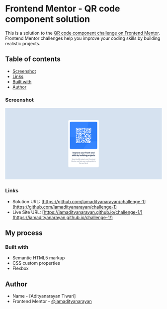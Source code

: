 # Frontend Mentor - QR code component solution

This is a solution to the [QR code component challenge on Frontend Mentor](https://www.frontendmentor.io/challenges/qr-code-component-iux_sIO_H). Frontend Mentor challenges help you improve your coding skills by building realistic projects. 

## Table of contents

- [Screenshot](#screenshot)
- [Links](#links)
- [Built with](#built-with)
- [Author](#author)

### Screenshot

![](./images/Screenshot%202023-09-07%20at%2018-48-43%20Frontend%20Mentor%20QR%20code%20component.png)


### Links

- Solution URL: [https://github.com/iamadityanarayan/challenge-1](https://github.com/iamadityanarayan/challenge-1)
- Live Site URL: [https://iamadityanarayan.github.io/challenge-1/](https://iamadityanarayan.github.io/challenge-1/)

## My process

### Built with

- Semantic HTML5 markup
- CSS custom properties
- Flexbox

## Author

- Name - [Adityanarayan Tiwari]
- Frontend Mentor - [@iamadityanarayan](https://www.frontendmentor.io/profile/iamadityanarayan)


